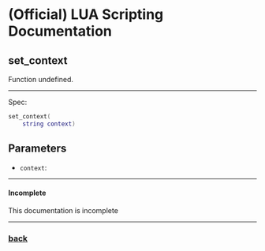 
# (Official) LUA Scripting Documentation

## set_context

Function undefined.

___

Spec:

```lua
set_context(
	string context)
```

## Parameters

- `context`: 

___

#### Incomplete

This documentation is incomplete

___

### [back](../other)
